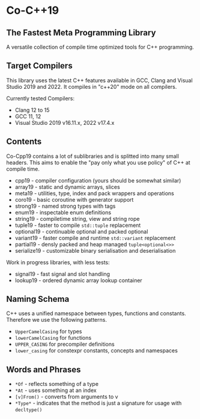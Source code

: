 # Co-C++19
## The Fastest Meta Programming Library

A versatile collection of compile time optimized tools for C++ programming.


## Target Compilers

This library uses the latest C++ features available in GCC, Clang and Visual Studio 2019 and 2022.
It compiles in "c++20" mode on all compilers.

Currently tested Compilers:
* Clang 12 to 15
* GCC 11, 12
* Visual Studio 2019 v16.11.x, 2022 v17.4.x

## Contents

Co-Cpp19 contains a lot of sublibraries and is splitted into many small headers.
This aims to enable the "pay only what you use policy" of C++ at compile time.

* cpp19 - compiler configuration (yours should be somewhat similar)
* array19 - static and dynamic arrays, slices
* meta19 - utilities, type, index and pack wrappers and operations
* coro19 - basic coroutine with generator support
* strong19 - named strong types with tags
* enum19 - inspectable enum definitions
* string19 - compiletime string, view and string rope
* tuple19 - faster to compile `std::tuple` replacement
* optional19 - continuable optional and packed optional
* variant19 - faster compile and runtime `std::variant` replacement
* partial19 - densly packed and heap managed `tuple<optional<>>`
* serialize19 - customizable binary serialisation and deserialisation

Work in progress libraries, with less tests:

* signal19 - fast signal and slot handling
* lookup19 - ordered dynamic array lookup container

## Naming Schema

C++ uses a unified namespace between types, functions and constants.
Therefore we use the following patterns.

* `UpperCamelCasing` for types
* `lowerCamelCasing` for functions
* `UPPER_CASING` for precompiler definitions
* `lower_casing` for constexpr constants, concepts and namespaces

## Words and Phrases

* `*Of` - reflects something of a type
* `*At` - uses something at an index
* `[v]From()` - converts from arguments to v
* `*Type*` - indicates that the method is just a signature for usage with `decltype()`
